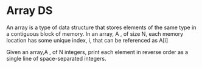 # Array DS

An array is a type of data structure that stores elements of the same type in a contiguous block of memory. 
In an array, A , of size N, each memory location has some unique index, i, that can be referenced as A[i]

Given an array,A , of N integers, print each element in reverse order as a single line of space-separated integers.